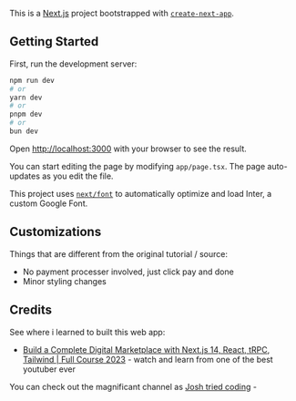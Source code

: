 This is a [Next.js](https://nextjs.org/) project bootstrapped with [`create-next-app`](https://github.com/vercel/next.js/tree/canary/packages/create-next-app).

## Getting Started

First, run the development server:

```bash
npm run dev
# or
yarn dev
# or
pnpm dev
# or
bun dev
```

Open [http://localhost:3000](http://localhost:3000) with your browser to see the result.

You can start editing the page by modifying `app/page.tsx`. The page auto-updates as you edit the file.

This project uses [`next/font`](https://nextjs.org/docs/basic-features/font-optimization) to automatically optimize and load Inter, a custom Google Font.

## Customizations

Things that are different from the original tutorial / source:

- No payment processer involved, just click pay and done
- Minor styling changes

## Credits

See where i learned to built this web app:

- [Build a Complete Digital Marketplace with Next.js 14, React, tRPC, Tailwind | Full Course 2023](https://www.youtube.com/watch?v=06g6YJ6JCJU) - watch and learn from one of the best youtuber ever

You can check out the magnificant channel as [Josh tried coding](https://www.youtube.com/@joshtriedcoding) -
